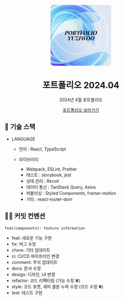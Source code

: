 <p align="middle" >
  <img width="200px;" src="https://github.com/yuziwoo/portfolio202404/blob/main/public/img/system/readme/readme-title.png?raw=true"/>
</p>

<h1 align="middle">포트폴리오 2024.04</h1>

<p align="middle">2024년 4월 포트폴리오</p>
<p align="middle"><a href="https://portfolio240401.netlify.app/" target="_blank">포트폴리오 보러가기</a></p>

## 🚀 기술 스택

- LANGUAGE

  - 언어 : React, TypeScript

  - 라이브러리

    - Webpack, ESLint, Prettier
    - 태스트 : storybook, jest
    - 상태 관리 : Recoil
    - 데이터 통신 : TanStack Query, Axios
    - 퍼블리싱 : Styled Components, framer-motion
    - 기타 : react-router-dom

## 🤙🏻 커밋 컨벤션

```
feat(components): feature information
```

- feat: 새로운 기능 구현
- fix: 버그 수정
- chore: 기타 업데이트
- ci: CI/CD 파이프라인 변경
- comment: 주석 업데이트
- docs: 문서 수정
- design: 디자인, UI 변경
- refactor: 코드 리팩터링 (기능 수정 ❌)
- style: 코드 포맷, 세미 콜론 누락 수정 (코드 수정 ❌)
- test: 테스트 구현
